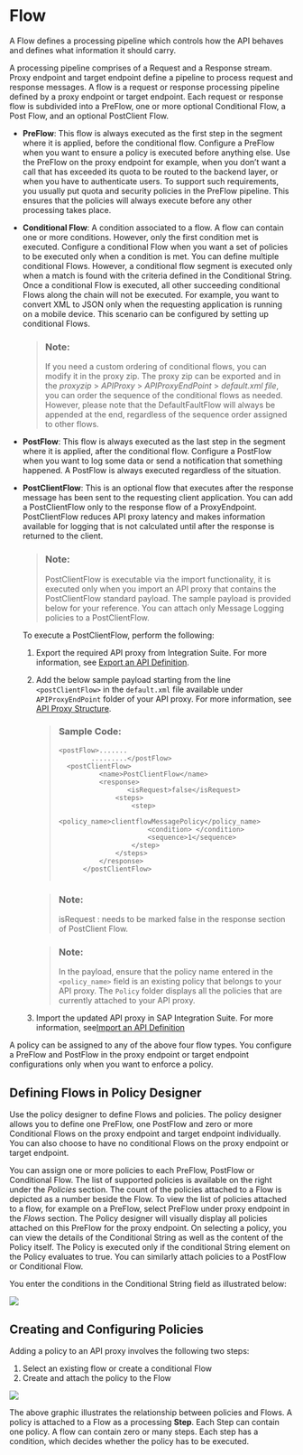 <!-- loio08b40d9e47a0470a8b14cc47abab89ec -->

# Flow

A Flow defines a processing pipeline which controls how the API behaves and defines what information it should carry.

A processing pipeline comprises of a Request and a Response stream. Proxy endpoint and target endpoint define a pipeline to process request and response messages. A flow is a request or response processing pipeline defined by a proxy endpoint or target endpoint. Each request or response flow is subdivided into a PreFlow, one or more optional Conditional Flow, a Post Flow, and an optional PostClient Flow.

-   **PreFlow**: This flow is always executed as the first step in the segment where it is applied, before the conditional flow. Configure a PreFlow when you want to ensure a policy is executed before anything else. Use the PreFlow on the proxy endpoint for example, when you don’t want a call that has exceeded its quota to be routed to the backend layer, or when you have to authenticate users. To support such requirements, you usually put quota and security policies in the PreFlow pipeline. This ensures that the policies will always execute before any other processing takes place.

-   **Conditional Flow**: A condition associated to a flow. A flow can contain one or more conditions. However, only the first condition met is executed. Configure a conditional Flow when you want a set of policies to be executed only when a condition is met. You can define multiple conditional Flows. However, a conditional flow segment is executed only when a match is found with the criteria defined in the Conditional String. Once a conditional Flow is executed, all other succeeding conditional Flows along the chain will not be executed. For example, you want to convert XML to JSON only when the requesting application is running on a mobile device. This scenario can be configured by setting up conditional Flows.

    > ### Note:  
    > If you need a custom ordering of conditional flows, you can modify it in the proxy zip. The proxy zip can be exported and in the *proxyzip* \> *APIProxy* \> *APIProxyEndPoint* \> *default.xml file*, you can order the sequence of the conditional flows as needed. However, please note that the DefaultFaultFlow will always be appended at the end, regardless of the sequence order assigned to other flows.

-   **PostFlow**: This flow is always executed as the last step in the segment where it is applied, after the conditional flow. Configure a PostFlow when you want to log some data or send a notification that something happened. A PostFlow is always executed regardless of the situation.

-   **PostClientFlow**: This is an optional flow that executes after the response message has been sent to the requesting client application. You can add a PostClientFlow only to the response flow of a ProxyEndpoint. PostClientFlow reduces API proxy latency and makes information available for logging that is not calculated until after the response is returned to the client.

    > ### Note:  
    > PostClientFlow is executable via the import functionality, it is executed only when you import an API proxy that contains the PostClientFlow standard payload. The sample payload is provided below for your reference. You can attach only Message Logging policies to a PostClientFlow.

    To execute a PostClientFlow, perform the following:

    1.  Export the required API proxy from Integration Suite. For more information, see [Export an API Definition](export-an-api-definition-420abb6.md).
    2.  Add the below sample payload starting from the line `<postClientFlow>` in the `default.xml` file available under `APIProxyEndPoint` folder of your API proxy. For more information, see [API Proxy Structure](api-proxy-structure-4dfd54a.md).

        > ### Sample Code:  
        > ```
        > <postFlow>.......
        >         .........</postFlow>
        > 	<postClientFlow>
        > 	        <name>PostClientFlow</name>
        > 	        <response>
        >                  <isRequest>false</isRequest>
        > 	            <steps>
        > 	                <step>
        > 	                    <policy_name>clientflowMessagePolicy</policy_name>
        > 	                    <condition> </condition>
        > 	                    <sequence>1</sequence>
        > 	                </step>
        > 	            </steps>
        > 	        </response>
        > 	    </postClientFlow>
        > 	
        > ```

        > ### Note:  
        > isRequest : needs to be marked false in the response section of PostClient Flow.

        > ### Note:  
        > In the payload, ensure that the policy name entered in the `<policy_name>` field is an existing policy that belongs to your API proxy. The `Policy` folder displays all the policies that are currently attached to your API proxy.

    3.  Import the updated API proxy in SAP Integration Suite. For more information, see[Import an API Definition](import-an-api-definition-9342a93.md) 


A policy can be assigned to any of the above four flow types. You configure a PreFlow and PostFlow in the proxy endpoint or target endpoint configurations only when you want to enforce a policy.



## Defining Flows in Policy Designer

Use the policy designer to define Flows and policies. The policy designer allows you to define one PreFlow, one PostFlow and zero or more Conditional Flows on the proxy endpoint and target endpoint individually. You can also choose to have no conditional Flows on the proxy endpoint or target endpoint.

You can assign one or more policies to each PreFlow, PostFlow or Conditional Flow. The list of supported policies is available on the right under the *Policies* section. The count of the policies attached to a Flow is depicted as a number beside the Flow. To view the list of policies attached to a flow, for example on a PreFlow, select PreFlow under proxy endpoint in the *Flows* section. The Policy designer will visually display all policies attached on this PreFlow for the proxy endpoint. On selecting a policy, you can view the details of the Conditional String as well as the content of the Policy itself. The Policy is executed only if the conditional String element on the Policy evaluates to true. You can similarly attach policies to a PostFlow or Conditional Flow.

You enter the conditions in the Conditional String field as illustrated below:

![](images/Conditional_String_Screenshot_af5c271.jpg)



## Creating and Configuring Policies

Adding a policy to an API proxy involves the following two steps:

1.  Select an existing flow or create a conditional Flow
2.  Create and attach the policy to the Flow

![](images/request_response_stream_f348a3c.png)

The above graphic illustrates the relationship between policies and Flows. A policy is attached to a Flow as a processing **Step**. Each Step can contain one policy. A flow can contain zero or many steps. Each step has a condition, which decides whether the policy has to be executed.

